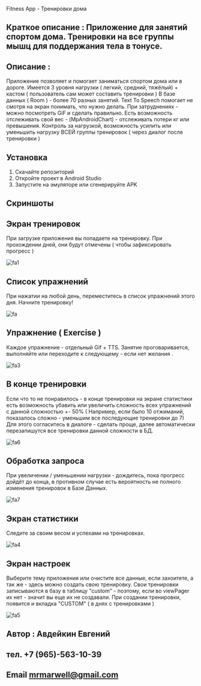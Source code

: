 Fitness App - Тренировки дома

## Краткое описание : Приложение для занятий спортом дома. Тренировки на все группы мышц для поддержания тела в тонусе.

## Описание : 
Приложение позволяет и помогает заниматься спортом дома или в дороге. Имеется 3 уровня нагрузки ( легкий, средний, тяжёлый) + кастом ( пользователь сам может составить тренировки )
В базе данных ( Room ) - более 70 разных занятий. Text To Speech помогает не смотря на экран понимать, что нужно делать. При затруднениях - можно посмотреть GiF и сделать правильно.
Есть возможность отслеживать свой вес - (MpAndroidChart) - отслеживать потери кг или превышения. Контроль за нагрузкой, возможность усилить или уменьшить нагрузку ВСЕЙ группы тренировок ( через диалог после тренировки ) 


## Установка 

1. Скачайте репозиторий
2. Откройте проект в Android Studio
3. Запустите на эмуляторе или сгенерируйте APK




## Скриншоты 

## Экран тренировок 

При загрузке приложения вы попадаете на тренировку. При прохождении дней, они будут отмечены ( чтобы зафиксировать прогресс )

![fa1](https://github.com/user-attachments/assets/7abffa8e-4fab-449c-b42d-84a3de2d18d6)


## Список упражнений

При нажатии на любой день, переместитесь в список упражнений этого дня. Начните тренировку!


![fa](https://github.com/user-attachments/assets/22ad1821-33f6-4c4b-bee4-5638fc0cd8b0)


## Упражнение ( Exercise ) 

Каждое упражнение - отдельный Gif + TTS. Занятие проговаривается, выполняйте или переходите к следующему - если нет желания .

![fa3](https://github.com/user-attachments/assets/64f2ae3f-897f-4260-a9e6-8bc36486b8f8)



## В конце тренировки 
Если что то не понравилось - в конце тренировки на экране статистики есть возможность убавить или увеличить сложность всех упражнений с данной сложностью +- 50%
( Например, если было 10 отжиманий, показалось сложно - уменьшим все последующие тренировки до 7) 
Для этого согласитесь в диалоге - сделать проще, далее автоматически перезапишутся все тренировки данной сложности в БД.

![fa6](https://github.com/user-attachments/assets/0e8ffc7e-977f-4316-959a-6c407345fd3d)




## Обработка запроса

При увеличении / уменьшении нагрузки - дождитесь, пока прогресс дойдёт до конца, в противном случае есть вероятность не полного изменения тренировок в Базе Данных.

![fa7](https://github.com/user-attachments/assets/63fa9683-803f-4d2a-81c8-c905038f3a1b)



## Экран статистики


Следите за своим весом и успехами на тренировках.


![fa4](https://github.com/user-attachments/assets/06efee1c-4574-48ac-8b43-526c9ed2b926)


## Экран настроек


Выберите тему приложения или очистите все данные, если захоитете, а так же - здесь можно создать свою тренировку.
Свои тренировки записываются в базу в таблицу "custom" - поэтому, если во viewPager их нет - значит вы еще их не создавали. 
При создании тренировки, появится и вкладка "CUSTOM" ( в днях с тренировками )



![fa5](https://github.com/user-attachments/assets/5e5c4a02-14c1-41fb-aeb0-94304171061f)





## Автор : Авдейкин Евгений
## тел. +7 (965)-563-10-39 
## Email mrmarwell@gmail.com
